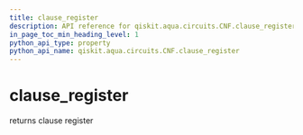 ```yaml
---
title: clause_register
description: API reference for qiskit.aqua.circuits.CNF.clause_register
in_page_toc_min_heading_level: 1
python_api_type: property
python_api_name: qiskit.aqua.circuits.CNF.clause_register
---
```


# clause\_register

returns clause register

